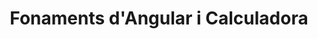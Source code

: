 ---
layout: home
title: "Fonaments d'Angular i Calculadora"
description: "Curs complet d'Angular amb exemples pràctics"
sidebar: false
breadcrumb: false
---